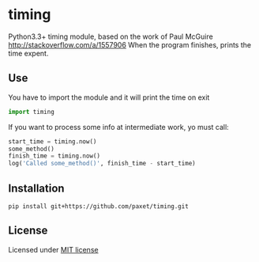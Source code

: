 timing
======

Python3.3+ timing module, based on the work of Paul McGuire http://stackoverflow.com/a/1557906
When the program finishes, prints the time expent.

Use
---

You have to import the module and it will print the time on exit
```python
import timing
```

If you want to process some info at intermediate work, yo must call:
```python
start_time = timing.now()
some_method()
finish_time = timing.now()
log('Called some_method()', finish_time - start_time)
```

Installation
------------

```
pip install git+https://github.com/paxet/timing.git
```

License
-------

Licensed under [MIT license](LICENSE)
